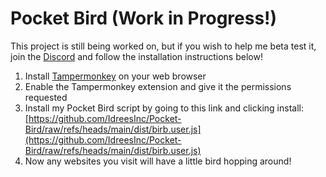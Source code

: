 # Pocket Bird (Work in Progress!)

This project is still being worked on, but if you wish to help me beta test it, join the [Discord](https://discord.gg/6yxE9prcNc) and  follow the installation instructions below!

1. Install [Tampermonkey](https://www.tampermonkey.net/) on your web browser
2. Enable the Tampermonkey extension and give it the permissions requested
3. Install my Pocket Bird script by going to this link and clicking install: [https://github.com/IdreesInc/Pocket-Bird/raw/refs/heads/main/dist/birb.user.js](https://github.com/IdreesInc/Pocket-Bird/raw/refs/heads/main/dist/birb.user.js)
4. Now any websites you visit will have a little bird hopping around!